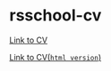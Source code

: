 # rsschool-cv
[Link to CV](https://iSvitka.github.io/rsschool-cv/cv)

[Link to CV(`html version`)](https://iSvitka.github.io/rsschool-cv/)

